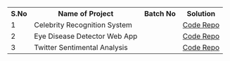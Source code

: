 <table>
  <tr>
    <th>S.No</th>
    <th>Name of Project</th>
    <th>Batch No</th>
    <th>Solution</th>
  </tr>
  <tr>
    <td>1</td>
    <td>Celebrity Recognition System</td>
    <td></td>
    <td><a href="https://github.com/maddydevgits/celebrity-face-recognition/tree/master">Code Repo</td>
  </tr>
  <tr>
    <td>2</td>
    <td>Eye Disease Detector Web App</td>
    <td></td>
    <td><a href="https://github.com/maddydevgits/eye-disease">Code Repo</td>
  </tr>
  <tr>
    <td>3</td>
    <td>Twitter Sentimental Analysis</td>
    <td></td>
    <td><a href="">Code Repo</td>
  </tr>
</table>
